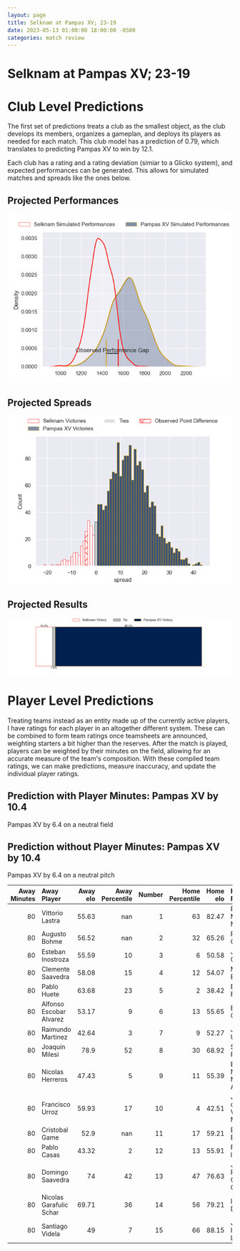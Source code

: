 ```yaml
---  
layout: page  
title: Selknam at Pampas XV; 23-19  
date: 2023-05-13 01:00:00 18:00:00 -0500  
categories: match review  
---
```

# Selknam at Pampas XV; 23-19

# Club Level Predictions


The first set of predictions treats a club as the smallest object, as the club develops its members, organizes a gameplan, and deploys its players as needed for each match. This club model has a prediction of 0.79, which translates to predicting Pampas XV to win by 12.1.

Each club has a rating and a rating deviation (simiar to a Glicko system), and expected performances can be generated. This allows for simulated matches and spreads like the ones below.
## Projected Performances


![Projected Performances](plots/performances_2023-05-13-PampasXV-Selknam.png)
## Projected Spreads


![Projected Spreads](plots/spreads_2023-05-13-PampasXV-Selknam.png)
## Projected Results


![Projected Results](plots/resultbar_2023-05-13-PampasXV-Selknam.png)
# Player Level Predictions


Treating teams instead as an entity made up of the currently active players, I have ratings for each player in an altogether different system. These can be combined to form team ratings once teamsheets are announced, weighting starters a bit higher than the reserves. After the match is played, players can be weighted by their minutes on the field, allowing for an accurate measure of the team's composition. With these compiled team ratings, we can make predictions, measure inaccuracy, and update the individual player ratings.
## Prediction with Player Minutes: Pampas XV by 10.4


Pampas XV by 6.4 on a neutral field
## Prediction without Player Minutes: Pampas XV by 10.4


Pampas XV by 6.4 on a neutral pitch



|   Away Minutes | Away Player             |   Away elo |   Away Percentile |   Number |   Home Percentile |   Home elo | Home Player                    |   Home Minutes |
|---------------:|:------------------------|-----------:|------------------:|---------:|------------------:|-----------:|:-------------------------------|---------------:|
|             80 | Vittorio Lastra         |      55.63 |               nan |        1 |                63 |      82.47 | Rodrigo Martinez Manzano       |             80 |
|             80 | Augusto Bohme           |      56.52 |               nan |        2 |                32 |      65.26 | Ramiro Gurovich                |             80 |
|             80 | Esteban Inostroza       |      55.59 |                10 |        3 |                 6 |      50.58 | Javier Corvalan                |             80 |
|             80 | Clemente Saavedra       |      58.08 |                15 |        4 |                12 |      54.07 | Manuel Bernstein               |             80 |
|             80 | Pablo Huete             |      63.68 |                23 |        5 |                 2 |      38.42 | Eliseo Fourcade                |             80 |
|             80 | Alfonso Escobar Alvarez |      53.17 |                 9 |        6 |                13 |      55.65 | Eliseo Chiavassa               |             80 |
|             80 | Raimundo Martinez       |      42.64 |                 3 |        7 |                 9 |      52.27 | Jeronimo Ureta                 |             80 |
|             80 | Joaquin Milesi          |      78.9  |                52 |        8 |                30 |      68.92 | Santiago Ruiz                  |             80 |
|             80 | Nicolas Herreros        |      47.43 |                 5 |        9 |                11 |      55.39 | Eliseo Nicolas Morales Abraham |             80 |
|             80 | Francisco Urroz         |      59.93 |                17 |       10 |                 4 |      42.51 | Joaquin de la Vega Mendia      |             80 |
|             80 | Cristobal Game          |      52.9  |               nan |       11 |                17 |      59.21 | Benjamin Elizalde              |             80 |
|             80 | Pablo Casas             |      43.32 |                 2 |       12 |                13 |      55.91 | Felipe de la Vega              |             80 |
|             80 | Domingo Saavedra        |      74    |                42 |       13 |                47 |      76.63 | Juan Pablo Castro Collado      |             80 |
|             80 | Nicolas Garafulic Schar |      69.71 |                36 |       14 |                56 |      79.21 | Inaki Delguy                   |             80 |
|             80 | Santiago Videla         |      49    |                 7 |       15 |                66 |      88.15 | Juan Ignacio Lando             |             80 |

